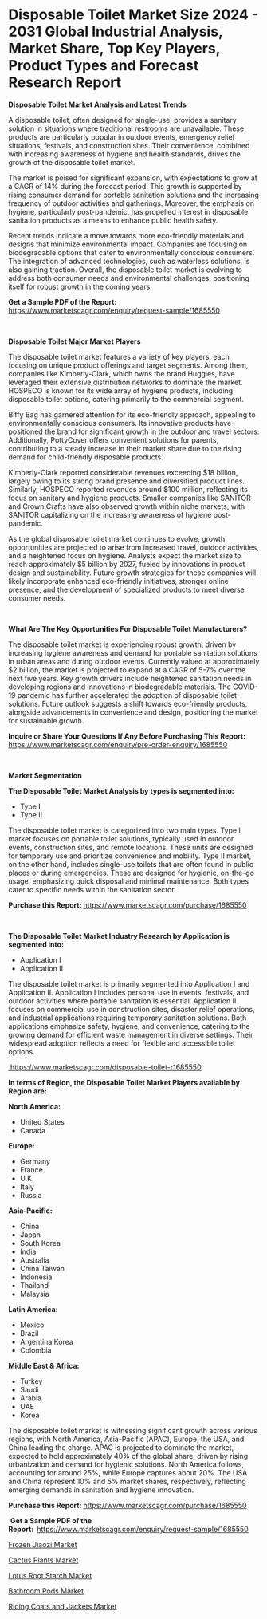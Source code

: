 <p><h1>Disposable Toilet Market Size 2024 - 2031 Global Industrial Analysis, Market Share, Top Key Players, Product Types and Forecast Research Report</h1></p><p><strong>Disposable Toilet Market Analysis and Latest Trends</strong></p>
<p><p>A disposable toilet, often designed for single-use, provides a sanitary solution in situations where traditional restrooms are unavailable. These products are particularly popular in outdoor events, emergency relief situations, festivals, and construction sites. Their convenience, combined with increasing awareness of hygiene and health standards, drives the growth of the disposable toilet market.</p><p>The market is poised for significant expansion, with expectations to grow at a CAGR of 14% during the forecast period. This growth is supported by rising consumer demand for portable sanitation solutions and the increasing frequency of outdoor activities and gatherings. Moreover, the emphasis on hygiene, particularly post-pandemic, has propelled interest in disposable sanitation products as a means to enhance public health safety.</p><p>Recent trends indicate a move towards more eco-friendly materials and designs that minimize environmental impact. Companies are focusing on biodegradable options that cater to environmentally conscious consumers. The integration of advanced technologies, such as waterless solutions, is also gaining traction. Overall, the disposable toilet market is evolving to address both consumer needs and environmental challenges, positioning itself for robust growth in the coming years.</p></p>
<p><strong>Get a Sample PDF of the Report:&nbsp;</strong> <a href="https://www.marketscagr.com/enquiry/request-sample/1685550?utm_campaign=1285&utm_medium=2&utm_source=Github&utm_content=ia&utm_term=18102024&utm_id=disposable-toilet">https://www.marketscagr.com/enquiry/request-sample/1685550</a></p>
<p>&nbsp;</p>
<p><strong>Disposable Toilet Major Market Players</strong></p>
<p><p>The disposable toilet market features a variety of key players, each focusing on unique product offerings and target segments. Among them, companies like Kimberly-Clark, which owns the brand Huggies, have leveraged their extensive distribution networks to dominate the market. HOSPECO is known for its wide array of hygiene products, including disposable toilet options, catering primarily to the commercial segment.</p><p>Biffy Bag has garnered attention for its eco-friendly approach, appealing to environmentally conscious consumers. Its innovative products have positioned the brand for significant growth in the outdoor and travel sectors. Additionally, PottyCover offers convenient solutions for parents, contributing to a steady increase in their market share due to the rising demand for child-friendly disposable products.</p><p>Kimberly-Clark reported considerable revenues exceeding $18 billion, largely owing to its strong brand presence and diversified product lines. Similarly, HOSPECO reported revenues around $100 million, reflecting its focus on sanitary and hygiene products. Smaller companies like SANITOR and Crown Crafts have also observed growth within niche markets, with SANITOR capitalizing on the increasing awareness of hygiene post-pandemic.</p><p>As the global disposable toilet market continues to evolve, growth opportunities are projected to arise from increased travel, outdoor activities, and a heightened focus on hygiene. Analysts expect the market size to reach approximately $5 billion by 2027, fueled by innovations in product design and sustainability. Future growth strategies for these companies will likely incorporate enhanced eco-friendly initiatives, stronger online presence, and the development of specialized products to meet diverse consumer needs.</p></p>
<p>&nbsp;</p>
<p><strong>What Are The Key Opportunities For Disposable Toilet Manufacturers?</strong></p>
<p><p>The disposable toilet market is experiencing robust growth, driven by increasing hygiene awareness and demand for portable sanitation solutions in urban areas and during outdoor events. Currently valued at approximately $2 billion, the market is projected to expand at a CAGR of 5-7% over the next five years. Key growth drivers include heightened sanitation needs in developing regions and innovations in biodegradable materials. The COVID-19 pandemic has further accelerated the adoption of disposable toilet solutions. Future outlook suggests a shift towards eco-friendly products, alongside advancements in convenience and design, positioning the market for sustainable growth.</p></p>
<p><strong>Inquire or Share Your Questions If Any Before Purchasing This Report:</strong> <a href="https://www.marketscagr.com/enquiry/pre-order-enquiry/1685550?utm_campaign=1285&utm_medium=2&utm_source=Github&utm_content=ia&utm_term=18102024&utm_id=disposable-toilet">https://www.marketscagr.com/enquiry/pre-order-enquiry/1685550</a></p>
<p>&nbsp;</p>
<p><strong>Market Segmentation</strong></p>
<p><strong>The Disposable Toilet Market Analysis by types is segmented into:</strong></p>
<p><ul><li>Type I</li><li>Type II</li></ul></p>
<p><p>The disposable toilet market is categorized into two main types. Type I market focuses on portable toilet solutions, typically used in outdoor events, construction sites, and remote locations. These units are designed for temporary use and prioritize convenience and mobility. Type II market, on the other hand, includes single-use toilets that are often found in public places or during emergencies. These are designed for hygienic, on-the-go usage, emphasizing quick disposal and minimal maintenance. Both types cater to specific needs within the sanitation sector.</p></p>
<p><strong>Purchase this Report:&nbsp;</strong><a href="https://www.marketscagr.com/purchase/1685550?utm_campaign=1285&utm_medium=2&utm_source=Github&utm_content=ia&utm_term=18102024&utm_id=disposable-toilet">https://www.marketscagr.com/purchase/1685550</a></p>
<p>&nbsp;</p>
<p><strong>The Disposable Toilet Market Industry Research by Application is segmented into:</strong></p>
<p><ul><li>Application I</li><li>Application II</li></ul></p>
<p><p>The disposable toilet market is primarily segmented into Application I and Application II. Application I includes personal use in events, festivals, and outdoor activities where portable sanitation is essential. Application II focuses on commercial use in construction sites, disaster relief operations, and industrial applications requiring temporary sanitation solutions. Both applications emphasize safety, hygiene, and convenience, catering to the growing demand for efficient waste management in diverse settings. Their widespread adoption reflects a need for flexible and accessible toilet options.</p></p>
<p><a href="https://www.marketscagr.com/disposable-toilet-r1685550?utm_campaign=1285&utm_medium=2&utm_source=Github&utm_content=ia&utm_term=18102024&utm_id=disposable-toilet">&nbsp;https://www.marketscagr.com/disposable-toilet-r1685550</a></p>
<p><strong>In terms of Region, the Disposable Toilet Market Players available by Region are:</strong></p>
<p>
    <p> <strong> North America: </strong>
        <ul>
            <li>United States</li>
            <li>Canada</li>
        </ul>
        </p> 
    <p> <strong> Europe: </strong>
        <ul>
            <li>Germany</li>
            <li>France</li>
            <li>U.K.</li>
            <li>Italy</li>
            <li>Russia</li>
        </ul>
        </p> 
    <p> <strong> Asia-Pacific: </strong>
        <ul>
            <li>China</li>
            <li>Japan</li>
            <li>South Korea</li>
            <li>India</li>
            <li>Australia</li>
            <li>China Taiwan</li>
            <li>Indonesia</li>
            <li>Thailand</li>
            <li>Malaysia</li>
        </ul>
        </p> 
    <p> <strong> Latin America: </strong>
        <ul>
            <li>Mexico</li>
            <li>Brazil</li>
            <li>Argentina Korea</li>
            <li>Colombia</li>
        </ul>
        </p> 
    <p> <strong> Middle East & Africa: </strong>
        <ul>
            <li>Turkey</li>
            <li>Saudi</li>
            <li>Arabia</li>
            <li>UAE</li>
            <li>Korea</li>
        </ul>
    </p>
    </p>
<p><p>The disposable toilet market is witnessing significant growth across various regions, with North America, Asia-Pacific (APAC), Europe, the USA, and China leading the charge. APAC is projected to dominate the market, expected to hold approximately 40% of the global share, driven by rising urbanization and demand for hygienic solutions. North America follows, accounting for around 25%, while Europe captures about 20%. The USA and China represent 10% and 5% market shares, respectively, reflecting emerging demands in sanitation and hygiene innovation.</p></p>
<p><strong>Purchase this Report: </strong><a href="https://www.marketscagr.com/purchase/1685550?utm_campaign=1285&utm_medium=2&utm_source=Github&utm_content=ia&utm_term=18102024&utm_id=disposable-toilet">https://www.marketscagr.com/purchase/1685550</a></p>
<p>&nbsp;<strong>Get a Sample PDF of the Report:&nbsp;&nbsp;</strong><a href="https://www.marketscagr.com/enquiry/request-sample/1685550?utm_campaign=1285&utm_medium=2&utm_source=Github&utm_content=ia&utm_term=18102024&utm_id=disposable-toilet">https://www.marketscagr.com/enquiry/request-sample/1685550</a></p>
<p><strong></strong></p>
<p><p><a href="https://www.linkedin.com/pulse/navigating-global-frozen-jiaozi-market-landscape-trends-forecasts-eglze?utm_campaign=1285&utm_medium=2&utm_source=Github&utm_content=ia&utm_term=18102024&utm_id=disposable-toilet">Frozen Jiaozi Market</a></p><p><a href="https://www.linkedin.com/pulse/global-cactus-plants-industry-analysis-share-growth-trends-forecast-n5sue?utm_campaign=1285&utm_medium=2&utm_source=Github&utm_content=ia&utm_term=18102024&utm_id=disposable-toilet">Cactus Plants Market</a></p><p><a href="https://www.linkedin.com/pulse/lotus-root-starch-market-maturity-analysis-regional-disparities-afyve?utm_campaign=1285&utm_medium=2&utm_source=Github&utm_content=ia&utm_term=18102024&utm_id=disposable-toilet">Lotus Root Starch Market</a></p><p><a href="https://www.linkedin.com/pulse/comprehensive-bathroom-pods-market-report-segmentation-type-application-cdxhf?utm_campaign=1285&utm_medium=2&utm_source=Github&utm_content=ia&utm_term=18102024&utm_id=disposable-toilet">Bathroom Pods Market</a></p><p><a href="https://github.com/sofayahoo2023/Market-Research-Report-List-6/blob/main/riding-coats-and-jackets-market.md?utm_campaign=1285&utm_medium=2&utm_source=Github&utm_content=ia&utm_term=18102024&utm_id=disposable-toilet">Riding Coats and Jackets Market</a></p></p>